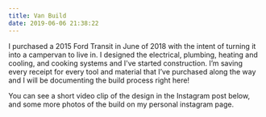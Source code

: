 ```yaml
---
title: Van Build
date: 2019-06-06 21:38:22
---
```


I purchased a 2015 Ford Transit in June of 2018 with the intent of turning it into a campervan to live in. I designed the electrical, plumbing, heating and cooling, and cooking systems and I've started construction. I’m saving every receipt for every tool and material that I’ve purchased along the way and I will be documenting the build process right here!

You can see a short video clip of the design in the Instagram post below, and some more photos of the build on my personal instagram page.
